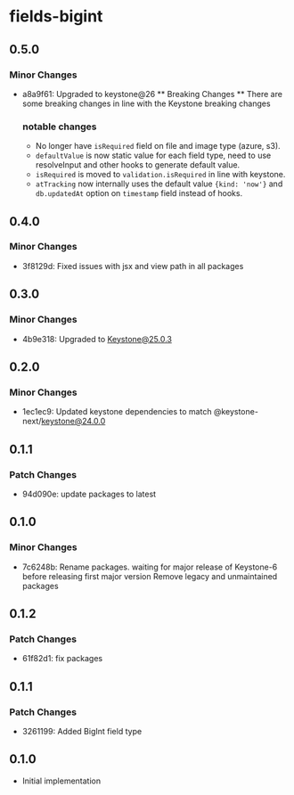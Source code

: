 # fields-bigint

## 0.5.0

### Minor Changes

- a8a9f61: Upgraded to keystone@26
  ** Breaking Changes **
  There are some breaking changes in line with the Keystone breaking changes

  ### notable changes

  - No longer have `isRequired` field on file and image type (azure, s3).
  - `defaultValue` is now static value for each field type, need to use resolveInput and other hooks to generate default value.
  - `isRequired` is moved to `validation.isRequired` in line with keystone.
  - `atTracking` now internally uses the default value `{kind: 'now'}` and `db.updatedAt` option on `timestamp` field instead of hooks.

## 0.4.0

### Minor Changes

- 3f8129d: Fixed issues with jsx and view path in all packages

## 0.3.0

### Minor Changes

- 4b9e318: Upgraded to Keystone@25.0.3

## 0.2.0

### Minor Changes

- 1ec1ec9: Updated keystone dependencies to match @keystone-next/keystone@24.0.0

## 0.1.1

### Patch Changes

- 94d090e: update packages to latest

## 0.1.0

### Minor Changes

- 7c6248b: Rename packages. waiting for major release of Keystone-6 before releasing first major version
  Remove legacy and unmaintained packages

## 0.1.2

### Patch Changes

- 61f82d1: fix packages

## 0.1.1

### Patch Changes

- 3261199: Added BigInt field type

## 0.1.0

- Initial implementation
